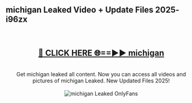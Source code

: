 <h2>michigan Leaked Video + Update Files 2025- i96zx</h2>
<br>
<div align="center">
<h2><a href="https://libra.edu.pl?michigan" rel="nofollow">🔴 CLICK HERE 🌐==►► michigan</a></h2>
<br>
Get michigan leaked all content. Now you can access all videos and pictures of michigan Leaked. New Updated Files 2025!
<br>
<br>
<a href="https://libra.edu.pl?michigan" rel="nofollow" data-target="animated-image.originalLink"><img src="https://i.ibb.co.com/WyWwxjT/player-gif2.gif" alt="michigan Leaked OnlyFans" style="max-width: 100%; display: inline-block;" data-target="animated-image.originalImage"></a>
</div>
<br>